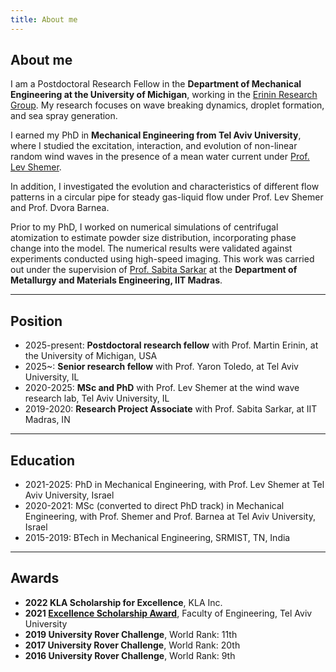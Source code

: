 ```yaml
---
title: About me
---
```



## About me

I am a Postdoctoral Research Fellow in the **Department of Mechanical Engineering at the University of Michigan**, working in the [Erinin Research Group](https://erinin.engin.umich.edu/). My research focuses on wave breaking dynamics, droplet formation, and sea spray generation.

I earned my PhD in **Mechanical Engineering from Tel Aviv University**, where I studied the excitation, interaction, and evolution of non-linear random wind waves in the presence of a mean water current under [Prof. Lev Shemer](https://levshemer.sites.tau.ac.il/). 

In addition, I investigated the evolution and characteristics of different flow patterns in a circular pipe for steady gas-liquid flow under Prof. Lev Shemer and Prof. Dvora Barnea.

Prior to my PhD, I worked on numerical simulations of centrifugal atomization to estimate powder size distribution, incorporating phase change into the model. The numerical results were validated against experiments conducted using high-speed imaging. This work was carried out under the supervision of [Prof. Sabita Sarkar](https://sites.google.com/smail.iitm.ac.in/sabita) at the **Department of Metallurgy and Materials Engineering, IIT Madras**.

---
## Position
- 2025-present: **Postdoctoral research fellow** with Prof. Martin Erinin, at the University of Michigan, USA
- 2025~: **Senior research fellow** with Prof. Yaron Toledo, at Tel Aviv University, IL
- 2020-2025: **MSc and PhD** with Prof. Lev Shemer at the wind wave research lab, Tel Aviv University, IL
- 2019-2020: **Research Project Associate** with Prof. Sabita Sarkar, at IIT Madras, IN

---
## Education
- 2021-2025: PhD in Mechanical Engineering, with Prof. Lev Shemer at Tel Aviv University, Israel
- 2020-2021: MSc (converted to direct PhD track) in Mechanical Engineering, with Prof. Shemer and Prof. Barnea at Tel Aviv University, Israel
- 2015-2019: BTech in Mechanical Engineering, SRMIST, TN, India

---
## Awards
- **2022 KLA Scholarship for Excellence**, KLA Inc.
- **2021 [Excellence Scholarship Award](https://engineering.tau.ac.il/Engineering-Faculty-Awarding-Excellence-Scholarships-Graduate-Degree-2021)**, Faculty of Engineering, Tel Aviv University
- **2019 University Rover Challenge**, World Rank: 11th
- **2017 University Rover Challenge**, World Rank: 20th
- **2016 University Rover Challenge**, World Rank: 9th
